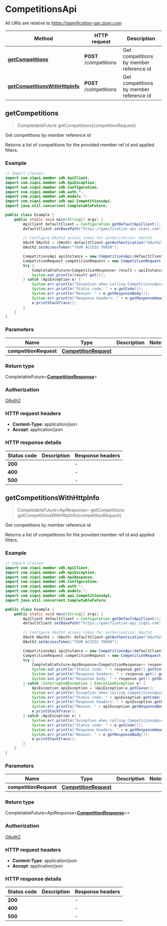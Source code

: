 # CompetitionsApi

All URIs are relative to *https://gamification-api.ziqni.com*

Method | HTTP request | Description
------------- | ------------- | -------------
[**getCompetitions**](CompetitionsApi.md#getCompetitions) | **POST** /competitions | Get competitions by member reference id
[**getCompetitionsWithHttpInfo**](CompetitionsApi.md#getCompetitionsWithHttpInfo) | **POST** /competitions | Get competitions by member reference id



## getCompetitions

> CompletableFuture<CompetitionResponse> getCompetitions(competitionRequest)

Get competitions by member reference id

Returns a list of competitions for the provided member ref id and applied filters.

### Example

```java
// Import classes:
import com.ziqni.member.sdk.ApiClient;
import com.ziqni.member.sdk.ApiException;
import com.ziqni.member.sdk.Configuration;
import com.ziqni.member.sdk.auth.*;
import com.ziqni.member.sdk.models.*;
import com.ziqni.member.sdk.api.CompetitionsApi;
import java.util.concurrent.CompletableFuture;

public class Example {
    public static void main(String[] args) {
        ApiClient defaultClient = Configuration.getDefaultApiClient();
        defaultClient.setBasePath("https://gamification-api.ziqni.com");
        
        // Configure OAuth2 access token for authorization: OAuth2
        OAuth OAuth2 = (OAuth) defaultClient.getAuthentication("OAuth2");
        OAuth2.setAccessToken("YOUR ACCESS TOKEN");

        CompetitionsApi apiInstance = new CompetitionsApi(defaultClient);
        CompetitionRequest competitionRequest = new CompetitionRequest(); // CompetitionRequest | 
        try {
            CompletableFuture<CompetitionResponse> result = apiInstance.getCompetitions(competitionRequest);
            System.out.println(result.get());
        } catch (ApiException e) {
            System.err.println("Exception when calling CompetitionsApi#getCompetitions");
            System.err.println("Status code: " + e.getCode());
            System.err.println("Reason: " + e.getResponseBody());
            System.err.println("Response headers: " + e.getResponseHeaders());
            e.printStackTrace();
        }
    }
}
```

### Parameters


Name | Type | Description  | Notes
------------- | ------------- | ------------- | -------------
 **competitionRequest** | [**CompetitionRequest**](CompetitionRequest.md)|  |

### Return type

CompletableFuture<[**CompetitionResponse**](CompetitionResponse.md)>


### Authorization

[OAuth2](../README.md#OAuth2)

### HTTP request headers

- **Content-Type**: application/json
- **Accept**: application/json

### HTTP response details
| Status code | Description | Response headers |
|-------------|-------------|------------------|
| **200** |  |  -  |
| **400** |  |  -  |
| **500** |  |  -  |

## getCompetitionsWithHttpInfo

> CompletableFuture<ApiResponse<CompetitionResponse>> getCompetitions getCompetitionsWithHttpInfo(competitionRequest)

Get competitions by member reference id

Returns a list of competitions for the provided member ref id and applied filters.

### Example

```java
// Import classes:
import com.ziqni.member.sdk.ApiClient;
import com.ziqni.member.sdk.ApiException;
import com.ziqni.member.sdk.ApiResponse;
import com.ziqni.member.sdk.Configuration;
import com.ziqni.member.sdk.auth.*;
import com.ziqni.member.sdk.models.*;
import com.ziqni.member.sdk.api.CompetitionsApi;
import java.util.concurrent.CompletableFuture;

public class Example {
    public static void main(String[] args) {
        ApiClient defaultClient = Configuration.getDefaultApiClient();
        defaultClient.setBasePath("https://gamification-api.ziqni.com");
        
        // Configure OAuth2 access token for authorization: OAuth2
        OAuth OAuth2 = (OAuth) defaultClient.getAuthentication("OAuth2");
        OAuth2.setAccessToken("YOUR ACCESS TOKEN");

        CompetitionsApi apiInstance = new CompetitionsApi(defaultClient);
        CompetitionRequest competitionRequest = new CompetitionRequest(); // CompetitionRequest | 
        try {
            CompletableFuture<ApiResponse<CompetitionResponse>> response = apiInstance.getCompetitionsWithHttpInfo(competitionRequest);
            System.out.println("Status code: " + response.get().getStatusCode());
            System.out.println("Response headers: " + response.get().getHeaders());
            System.out.println("Response body: " + response.get().getData());
        } catch (InterruptedException | ExecutionException e) {
            ApiException apiException = (ApiException)e.getCause();
            System.err.println("Exception when calling CompetitionsApi#getCompetitions");
            System.err.println("Status code: " + apiException.getCode());
            System.err.println("Response headers: " + apiException.getResponseHeaders());
            System.err.println("Reason: " + apiException.getResponseBody());
            e.printStackTrace();
        } catch (ApiException e) {
            System.err.println("Exception when calling CompetitionsApi#getCompetitions");
            System.err.println("Status code: " + e.getCode());
            System.err.println("Response headers: " + e.getResponseHeaders());
            System.err.println("Reason: " + e.getResponseBody());
            e.printStackTrace();
        }
    }
}
```

### Parameters


Name | Type | Description  | Notes
------------- | ------------- | ------------- | -------------
 **competitionRequest** | [**CompetitionRequest**](CompetitionRequest.md)|  |

### Return type

CompletableFuture<ApiResponse<[**CompetitionResponse**](CompetitionResponse.md)>>


### Authorization

[OAuth2](../README.md#OAuth2)

### HTTP request headers

- **Content-Type**: application/json
- **Accept**: application/json

### HTTP response details
| Status code | Description | Response headers |
|-------------|-------------|------------------|
| **200** |  |  -  |
| **400** |  |  -  |
| **500** |  |  -  |

